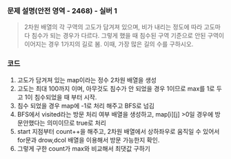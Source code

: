 ### 문제 설명(안전 영역 - 2468) - 실버 1
> 2차원 배열의 각 구역의 고도가 담겨져 있으며, 비가 내리는 정도에 따라 고도마다 침수가 되는 경우가 다르다. 그렇게 했을 때 침수된 구역 기준으로 안된 구역이 이어지는 경우 1가지의 길로 봄. 이때, 가장 많은 길의 수를 구하시오.


### 코드
1. 고도가 담겨져 있는 map이라는 정수 2차원 배열을 생성
2. 고도는 최대 100까지 이며, 아무것도 침수가 안 되었을 경우 1이므로 max를 1로 두고 1이 침수되었을 때 부터 시작.
3. 침수 되었을 경우 map에 -1로 처리 해주고 BFS로 넘김
4. BFS에서 visited라는 방문 처리 여부 배열을 생성하고, map[i][j] >0일 경우에 방문안했다는 의미이므로 true로 처리
5. start 지점부터 count++을 해주고, 2차원 배열에서 상하좌우로 움직일 수 있어서 for문과 drow,dcol 배열을 이용해서 방문 가능한지 확인.
6. 그렇게 구한 count가 max와 비교해서 최댓값 구하기